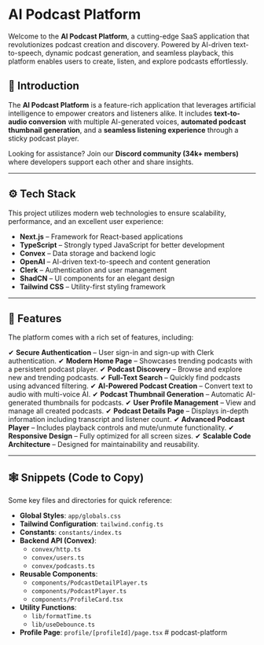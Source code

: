 # AI Podcast Platform

Welcome to the **AI Podcast Platform**, a cutting-edge SaaS application that revolutionizes podcast creation and discovery. Powered by AI-driven text-to-speech, dynamic podcast generation, and seamless playback, this platform enables users to create, listen, and explore podcasts effortlessly.

## 🤖 Introduction

The **AI Podcast Platform** is a feature-rich application that leverages artificial intelligence to empower creators and listeners alike. It includes **text-to-audio conversion** with multiple AI-generated voices, **automated podcast thumbnail generation**, and a **seamless listening experience** through a sticky podcast player.

Looking for assistance? Join our **Discord community (34k+ members)** where developers support each other and share insights.

---

## ⚙️ Tech Stack

This project utilizes modern web technologies to ensure scalability, performance, and an excellent user experience:

- **Next.js** – Framework for React-based applications
- **TypeScript** – Strongly typed JavaScript for better development
- **Convex** – Data storage and backend logic
- **OpenAI** – AI-driven text-to-speech and content generation
- **Clerk** – Authentication and user management
- **ShadCN** – UI components for an elegant design
- **Tailwind CSS** – Utility-first styling framework

---

## 🔋 Features

The platform comes with a rich set of features, including:

✔ **Secure Authentication** – User sign-in and sign-up with Clerk authentication.
✔ **Modern Home Page** – Showcases trending podcasts with a persistent podcast player.
✔ **Podcast Discovery** – Browse and explore new and trending podcasts.
✔ **Full-Text Search** – Quickly find podcasts using advanced filtering.
✔ **AI-Powered Podcast Creation** – Convert text to audio with multi-voice AI.
✔ **Podcast Thumbnail Generation** – Automatic AI-generated thumbnails for podcasts.
✔ **User Profile Management** – View and manage all created podcasts.
✔ **Podcast Details Page** – Displays in-depth information including transcript and listener count.
✔ **Advanced Podcast Player** – Includes playback controls and mute/unmute functionality.
✔ **Responsive Design** – Fully optimized for all screen sizes.
✔ **Scalable Code Architecture** – Designed for maintainability and reusability.

---

## 🕸️ Snippets (Code to Copy)

Some key files and directories for quick reference:

- **Global Styles**: `app/globals.css`
- **Tailwind Configuration**: `tailwind.config.ts`
- **Constants**: `constants/index.ts`
- **Backend API (Convex)**:
  - `convex/http.ts`
  - `convex/users.ts`
  - `convex/podcasts.ts`
- **Reusable Components**:
  - `components/PodcastDetailPlayer.ts`
  - `components/PodcastPlayer.ts`
  - `components/ProfileCard.tsx`
- **Utility Functions**:
  - `lib/formatTime.ts`
  - `lib/useDebounce.ts`
- **Profile Page**: `profile/[profileId]/page.tsx`
#   p o d c a s t - p l a t f o r m  
 